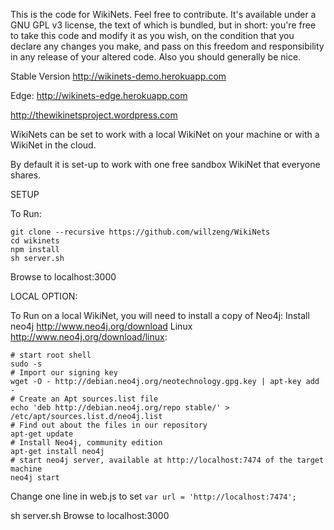 This is the code for WikiNets. Feel free to contribute. It's available under a GNU GPL v3 license, the text of which is bundled, but in short: you're free to take this code and modify it as you wish, on the condition that you declare any changes you make, and pass on this freedom and responsibility in any release of your altered code. Also you should generally be nice.

Stable Version
http://wikinets-demo.herokuapp.com

Edge:
http://wikinets-edge.herokuapp.com

http://thewikinetsproject.wordpress.com

WikiNets can be set to work with a local WikiNet on your machine or with a WikiNet in the cloud.

By default it is set-up to work with one free sandbox WikiNet that everyone shares.

SETUP

To Run:

  ```
  git clone --recursive https://github.com/willzeng/WikiNets
  cd wikinets
  npm install
  sh server.sh
  ```
  Browse to localhost:3000

LOCAL OPTION:

To Run on a local WikiNet, you will need to install a copy of Neo4j:
  Install neo4j http://www.neo4j.org/download
  Linux http://www.neo4j.org/download/linux:

    # start root shell
    sudo -s
    # Import our signing key
    wget -O - http://debian.neo4j.org/neotechnology.gpg.key | apt-key add - 
    # Create an Apt sources.list file
    echo 'deb http://debian.neo4j.org/repo stable/' > /etc/apt/sources.list.d/neo4j.list
    # Find out about the files in our repository
    apt-get update
    # Install Neo4j, community edition
    apt-get install neo4j
    # start neo4j server, available at http://localhost:7474 of the target machine
    neo4j start

  Change one line in web.js to set
    ```
    var url = 'http://localhost:7474';
    ```

  sh server.sh
  Browse to localhost:3000

